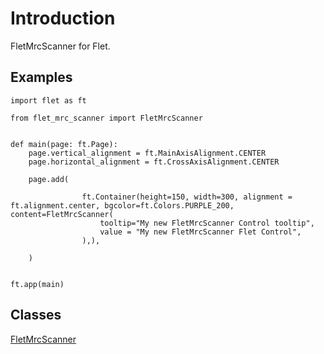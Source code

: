 # Introduction

FletMrcScanner for Flet.

## Examples

```
import flet as ft

from flet_mrc_scanner import FletMrcScanner


def main(page: ft.Page):
    page.vertical_alignment = ft.MainAxisAlignment.CENTER
    page.horizontal_alignment = ft.CrossAxisAlignment.CENTER

    page.add(

                ft.Container(height=150, width=300, alignment = ft.alignment.center, bgcolor=ft.Colors.PURPLE_200, content=FletMrcScanner(
                    tooltip="My new FletMrcScanner Control tooltip",
                    value = "My new FletMrcScanner Flet Control", 
                ),),

    )


ft.app(main)
```

## Classes

[FletMrcScanner](FletMrcScanner.md)


